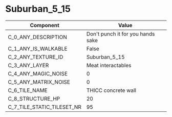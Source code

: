 

# Suburban_5_15



| Component | Value | 
|  --  |  --  | 
| C_0_ANY_DESCRIPTION | Don't punch it for you hands sake | 
| C_1_ANY_IS_WALKABLE | False | 
| C_2_ANY_TEXTURE_ID | Suburban_5_15 | 
| C_3_ANY_LAYER | Meat interactables | 
| C_4_ANY_MAGIC_NOISE | 0 | 
| C_5_ANY_MATRIX_NOISE | 0 | 
| C_6_TILE_NAME | THICC concrete wall | 
| C_8_STRUCTURE_HP | 20 | 
| C_7_TILE_STATIC_TILESET_NR | 95 | 

